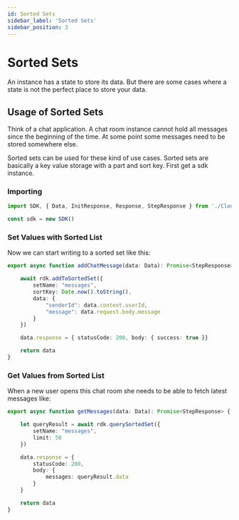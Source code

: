 ```yaml
---
id: Sorted Sets
sidebar_label: 'Sorted Sets'
sidebar_position: 3
---
```


# Sorted Sets

An instance has a state to store its data. But there are some cases where a state is not the perfect place to store your data. 

## Usage of Sorted Sets

Think of a chat application. A chat room instance cannot hold all messages since the beginning of the time. At some point some messages need to be stored somewhere else. 

Sorted sets can be used for these kind of use cases. Sorted sets are basically a key value storage with a part and sort key. First get a sdk instance.

### Importing
```typescript
import SDK, { Data, InitResponse, Response, StepResponse } from './CloudObjects'

const sdk = new SDK()
```

### Set Values with Sorted List

Now we can start writing to a sorted set like this:

```typescript
export async function addChatMessage(data: Data): Promise<StepResponse> {

    await rdk.addToSortedSet({
        setName: "messages",
        sortKey: Date.now().toString(),
        data: {
            "senderId": data.context.userId,
            "message": data.request.body.message
        }
    })

    data.response = { statusCode: 200, body: { success: true }}

    return data
}
```

### Get Values from Sorted List

When a new user opens this chat room she needs to be able to fetch latest messages like:

```typescript
export async function getMessages(data: Data): Promise<StepResponse> {

    let queryResult = await rdk.querySortedSet({
        setName: "messages",
        limit: 50
    })

    data.response = {
        statusCode: 200,
        body: {
            messages: queryResult.data
        }
    }

    return data
}
```